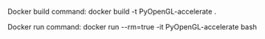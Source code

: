 Docker build command:
docker build -t PyOpenGL-accelerate .

Docker run command:
docker run --rm=true -it PyOpenGL-accelerate bash

